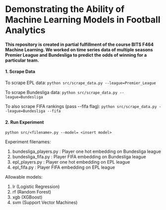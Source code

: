 # Demonstrating the Ability of Machine Learning Models in Football Analytics

#### This repository is created in partial fulfillment of the course BITS F464 Machine Learning. We worked on time series data of multiple seasons Premier League and Bundesliga to predict the odds of winning for a particular team.

#### 1. Scrape Data

To scrape EPL data:
```python src/scrape_data.py --league=Premier_League```

To scrape Bundesliga data:
```python src/scrape_data.py --league=Bundesliga```

To also scrape FIFA rankings (pass --fifa flag):
```python src/scrape_data.py --league=Bundesliga --fifa```


#### 2. Run Experiment 
```python src/<filename>.py --model= <insert model>```

Experiment filenames:
1. bundesliga_players.py : Player one hot embedding on Bundesliga league
2. bundesliga_fifa.py : Player FIFA embedding on Bundesliga league
3. epl_players.py : Player one hot embedding on EPL league
4. epl_fifa.py : Player FIFA embedding on EPL league

Allowable models:
1. lr (Logistic Regression)
2. rf (Random Forest)
3. xgb (XGBoost)
4. svm (Support Vector Machines) 
